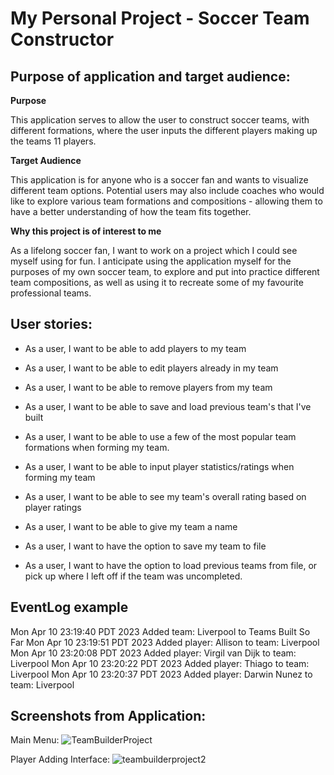 # My Personal Project - Soccer Team Constructor

## Purpose of application and target audience:

**Purpose**

This application serves to allow the user to construct soccer teams, 
with different formations, where the user inputs the different players making up
the teams 11 players.

**Target Audience**

This application is for anyone who is a soccer fan and wants to visualize different
team options. Potential users may also include coaches who would like to explore 
various team formations and compositions - allowing them to have a better understanding
of how the team fits together.

**Why this project is of interest to me**

As a lifelong soccer fan, I want to work on a project which I could see myself using 
for fun. I anticipate using the application myself for the purposes of my own soccer
team, to explore and put into practice different team compositions, as well as using it
to recreate some of my favourite professional teams.


## User stories:
- As a user, I want to be able to add players to my team
- As a user, I want to be able to edit players already in my team
- As a user, I want to be able to remove players from my team
- As a user, I want to be able to save and load previous team's that I've built
- As a user, I want to be able to use a few of the most popular team formations when forming my team.
- As a user, I want to be able to input player statistics/ratings when forming my team
- As a user, I want to be able to see my team's overall rating based on player ratings
- As a user, I want to be able to give my team a name

- As a user, I want to have the option to save my team to file
- As a user, I want to have the option to load previous teams from file, or pick up where I left off if the team
was uncompleted.

## EventLog example
Mon Apr 10 23:19:40 PDT 2023
Added team: Liverpool to Teams Built So Far
Mon Apr 10 23:19:51 PDT 2023
Added player: Allison to team: Liverpool
Mon Apr 10 23:20:08 PDT 2023
Added player: Virgil van Dijk to team: Liverpool
Mon Apr 10 23:20:22 PDT 2023
Added player: Thiago to team: Liverpool
Mon Apr 10 23:20:37 PDT 2023
Added player: Darwin Nunez to team: Liverpool

## Screenshots from Application:
Main Menu:
![TeamBuilderProject](https://user-images.githubusercontent.com/118025045/232140415-e53d3181-d9c1-4813-833e-26fdce9a97bd.png)

Player Adding Interface:
![teambuilderproject2](https://user-images.githubusercontent.com/118025045/232140499-548d1e47-0007-4443-8868-45141e1a5595.png)

